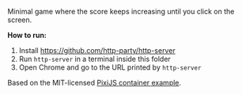 Minimal game where the score keeps increasing until you click on the screen.

**How to run:**

1. Install https://github.com/http-party/http-server
2. Run `http-server` in a terminal inside this folder
3. Open Chrome and go to the URL printed by `http-server`

Based on the MIT-licensed [PixiJS container example](https://github.com/pixijs/examples/blob/main/examples/js/demos-basic/container.js).
